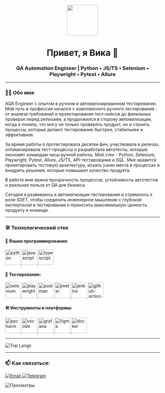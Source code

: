<div align="center">
  <img src="https://media.giphy.com/media/M9gbBd9nbDrOTu1Mqx/giphy.gif" width="100"/>
  
  <h1> 
    Привет, я Вика 👋 
  </h1>
  
  <h3>
    QA Automation Engineer | Python • JS/TS • Selenium • Playwright • Pytest • Allure
  </h3>
</div>

---

### 👩‍💻 Обо мне

AQA Engineer с опытом в ручном и автоматизированном тестировании. Мой путь в профессии начался с комплексного ручного тестирования - от анализа требований и проектирования тест-кейсов до финальных проверок перед релизами, а продолжился в сторону автоматизации, когда я поняла, что могу не только проверять продукт, но и строить процессы, которые делают тестирование быстрее, стабильнее и эффективнее.

За время работы я протестировала десятки фич, участвовала в релизах, оптимизировала тест-процессы и разработала автотесты, которые экономят командам часы ручной работы. Мой стек - Python, Selenium, Playwright, Pytest, Allure, JS/TS, API-тестирование и SQL. Мне нравится проектировать тестовую архитектуру, искать узкие места в процессах и внедрять решения, которые повышают качество продукта.

В работе мне важна прозрачность процессов, устойчивость автотестов и реальная польза от QA для бизнеса.

Сегодня я развиваюсь в автоматизации тестирования и стремлюсь к роли SDET, чтобы соединить инженерное мышление с глубокой экспертизой в тестировании и приносить максимальную ценность продукту и команде.

---

### 🛠️ Технологический стек

#### 🐍 Языки программирования:
<p align="left">
  <a href="https://www.python.org" target="_blank" rel="noreferrer">
    <img src="https://cdn.jsdelivr.net/gh/devicons/devicon/icons/python/python-original.svg" alt="python" width="50" height="50"/>
  </a>
  <a href="https://developer.mozilla.org/en-US/docs/Web/JavaScript" target="_blank" rel="noreferrer">
    <img src="https://cdn.jsdelivr.net/gh/devicons/devicon/icons/javascript/javascript-original.svg" alt="javascript" width="50" height="50"/>
  </a>
  <a href="https://www.typescriptlang.org/" target="_blank" rel="noreferrer">
    <img src="https://cdn.jsdelivr.net/gh/devicons/devicon/icons/typescript/typescript-original.svg" alt="typescript" width="50" height="50"/>
  </a>
</p>

#### 🧪 Тестирование:
<p align="left">
  <!-- Automation -->
  <a href="https://www.selenium.dev" target="_blank" rel="noreferrer">
    <img src="https://cdn.jsdelivr.net/gh/devicons/devicon/icons/selenium/selenium-original.svg" alt="selenium" width="50" height="50"/>
  </a>
  <a href="https://playwright.dev" target="_blank" rel="noreferrer">
    <img src="https://cdn.jsdelivr.net/gh/devicons/devicon/icons/playwright/playwright-original.svg" alt="playwright" width="50" height="50"/>
  </a>
  <a href="https://postman.com" target="_blank" rel="noreferrer">
    <img src="https://www.vectorlogo.zone/logos/getpostman/getpostman-icon.svg" alt="postman" width="50" height="50"/>
  </a>
  <a href="https://jmeter.apache.org" target="_blank" rel="noreferrer">
    <img src="https://jmeter.apache.org/images/logo.svg" alt="jmeter" width="50" height="50"/>
  </a>
  <!-- CI/CD -->
  <a href="https://www.jenkins.io" target="_blank" rel="noreferrer">
    <img src="https://cdn.jsdelivr.net/gh/devicons/devicon/icons/jenkins/jenkins-original.svg" alt="jenkins" width="50" height="50"/>
  </a>
  <a href="https://docs.github.com/en/actions" target="_blank" rel="noreferrer">
    <img src="https://cdn.jsdelivr.net/gh/devicons/devicon/icons/github/github-original.svg" alt="github-actions" width="50" height="50"/>
  </a>
</p>

#### 🛠️ Инструменты и платформы:
<p align="left">
  <!-- IDEs -->
  <a href="https://www.jetbrains.com/pycharm" target="_blank" rel="noreferrer">
    <img src="https://cdn.jsdelivr.net/gh/devicons/devicon/icons/pycharm/pycharm-original.svg" alt="pycharm" width="50" height="50"/>
  </a>
  <a href="https://code.visualstudio.com" target="_blank" rel="noreferrer">
    <img src="https://cdn.jsdelivr.net/gh/devicons/devicon/icons/vscode/vscode-original.svg" alt="vscode" width="50" height="50"/>
  </a>
  <!-- Monitoring -->
  <a href="https://grafana.com" target="_blank" rel="noreferrer">
    <img src="https://www.vectorlogo.zone/logos/grafana/grafana-icon.svg" alt="grafana" width="50" height="50"/>
  </a>
  <!-- Other tools -->
  <a href="https://www.figma.com" target="_blank" rel="noreferrer">
    <img src="https://cdn.jsdelivr.net/gh/devicons/devicon/icons/figma/figma-original.svg" alt="figma" width="50" height="50"/>
  </a>
  <a href="https://www.docker.com" target="_blank" rel="noreferrer">
    <img src="https://cdn.jsdelivr.net/gh/devicons/devicon/icons/docker/docker-original.svg" alt="docker" width="50" height="50"/>
  </a>
</p>

---

<div align="left">
  <img src="https://github-readme-stats.vercel.app/api/top-langs/?username=vikadorzhieva&layout=compact&theme=dark&hide_border=true" alt="Top Langs" />
</div>

---

### 📫 Как связаться:
<p align="left">
  <a href="mailto:vika.dorzhieva.a@yandex.ru">
    <img src="https://img.shields.io/badge/-Email-D14836?style=for-the-badge&logo=gmail&logoColor=white" alt="Email">
  </a>
  <a href="https://t.me/vikadorzhieva">
    <img src="https://img.shields.io/badge/-Telegram-26A5E4?style=for-the-badge&logo=telegram&logoColor=white" alt="Telegram">
  </a>
</p>

<img src="https://komarev.com/ghpvc/?username=vikadorzhieva&style=flat-square&color=blue" alt="Просмотры">
